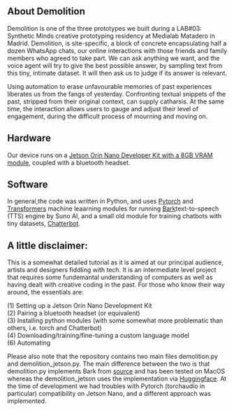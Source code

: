 ## About Demolition

Demolition is one of the three prototypes we built during a LAB#03: Synthetic Minds creative prototyping residency at Medialab Matadero in Madrid. Demolition, is site-specific, a block of concrete encapsulating half a dozen WhatsApp chats, our online interactions with those friends and family members who agreed to take part. We can ask anything we want, and the voice agent will try to give the best possible answer, by sampling text from this tiny, intimate dataset. It will then ask us to judge if its answer is relevant.

Using automation to erase unfavourable memories of past experiences liberates us from the fangs of yesterday. Confronting textual snippets of the past, stripped from their original context, can supply catharsis. At the same time, the interaction allows users to gauge and adjust their level of engagement, during the difficult process of mourning and moving on.

## Hardware

Our device runs on a [Jetson Orin Nano Developer Kit with a 8GB VRAM module](https://developer.nvidia.com/embedded/learn/get-started-jetson-orin-nano-devkit), coupled with a bluetooth headset.

## Software

In general,the code was written in Python, and uses [Pytorch](https://pytorch.org/) and [Transformers](https://huggingface.co/docs/transformers/en/index) machine leaarning modules for running [Bark](https://huggingface.co/docs/transformers/en/model_doc/bark)text-to-speech (TTS) engine by Suno AI, and a small old module for training chatbots with tiny datasets, [Chatterbot](https://chatterbot.readthedocs.io/en/stable/).


## A little disclaimer: 
This is a somewhat detailed tutorial as it is aimed at our principal audience, artists and designers fiddling with tech. It is an intermediate level project that requires some fundemantal understanding of computers as well as having dealt with creative coding in the past. For those who know their way around, the essentials are:

(1) Setting up a Jetson Orin Nano Development Kit  
(2) Pairing a bluetooth headset (or equivalent)  
(3) Installing python modules (with some somewhat more problematic than others, i.e. torch and Chatterbot)   
(4) Downloading/training/fine-tuning a custom language model  
(6) Automating  

Please also note that the repository contains two main files demolition.py and demolition_jetson.py. The main difference between the two is that demolition.py implements Bark from [source](https://github.com/suno-ai/bark) and has been tested on MacOS whereas the demolition_jetson uses the implementation via [Huggingface](https://huggingface.co/docs/transformers/en/model_doc/bark). At the time of development we had troubles with Pytorch (torchaudio in particular) compatibility on Jetson Nano, and a different approach was implemented.


